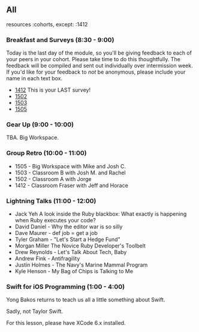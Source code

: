 ## All

resources :cohorts, except: :1412

### Breakfast and Surveys (8:30 - 9:00)

Today is the last day of the module, so you'll be giving feedback to each of your peers in your cohort. Please take time to do this thoughtfully. The feedback will be compiled and sent out individually over intermission week. If you'd like for your feedback to *not* be anonymous, please include your name in each text box.

* [1412](https://docs.google.com/a/casimircreative.com/forms/d/1B-kZBDsmXH8gIQLLxMo6HLTGxMesNbNW2w8oCOXT3Pw/viewform) This is your LAST survey!
* [1502](https://docs.google.com/a/casimircreative.com/forms/d/1AqKN8HsG7xHRE1E3vqrZ900x45IqukR2nvnxV2NBlCM/viewform)
* [1503](https://docs.google.com/a/casimircreative.com/forms/d/1Vt7Z_xbyxahHW2xJbY0md1fHbYgUN9GEv_GPJStp86c/viewform)
* [1505](https://docs.google.com/a/casimircreative.com/forms/d/1BoML0k2L9LNgqlsL3e7Jf8eMTPHEK-lGDD93L6e0EGE/viewform)


### Gear Up (9:00 - 10:00)

TBA. Big Workspace.

### Group Retro (10:00 - 11:00)

* 1505 - Big Workspace with Mike and Josh C.
* 1503 - Classroom B with Josh M. and Rachel
* 1502 - Classroom A with Jorge
* 1412 - Classroom Fraser with Jeff and Horace


### Lightning Talks (11:00 - 12:00)

* Jack Yeh A look inside the Ruby blackbox: What exactly is happening when Ruby executes your code?
* David Daniel - Why the editor war is so silly
* Dave Maurer - def job = get a job
* Tyler Graham - "Let's Start a Hedge Fund"
* Morgan Miller The Novice Ruby Developer's Toolbelt
* Drew Reynolds - Let's Talk About Tech, Baby
* Andrew Fink - Antifragility
* Justin Holmes - The Navy's Marine Mammal Program
* Kyle Henson - My Bag of Chips is Talking to Me

### Swift for iOS Programming (1:00 - 4:00)

Yong Bakos returns to teach us all a little something about Swift.

Sadly, not Taylor Swift.

For this lesson, please have XCode 6.x installed.
